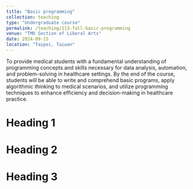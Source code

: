 ```yaml
---
title: "Basic programming"
collection: teaching
type: "Undergraduate course"
permalink: /teaching/113-fall-basic-programming
venue: "TMU Section of Liberal Arts"
date: 2024-09-15
location: "Taipei, Taiwan"
---
```


To provide medical students with a fundamental understanding of programming concepts and skills necessary for data analysis, automation, and problem-solving in healthcare settings. By the end of the course, students will be able to write and comprehend basic programs, apply algorithmic thinking to medical scenarios, and utilize programming techniques to enhance efficiency and decision-making in healthcare practice.

Heading 1
======

Heading 2
======

Heading 3
======
